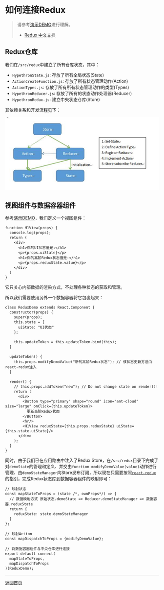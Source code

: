 # 如何连接Redux

> 请参考[演示DEMO](/src/components/ReduxDemo/ReduxDemo.js)进行理解。
> 
> - [Redux 中文文档](https://www.redux.org.cn/)

## Redux仓库

我们在`/src/redux`中建立了所有仓库状态，其中：
- `HypethronState.js`: 存放了所有全局状态(State)
- `ActionCreateFunction.js`: 存放了所有状态管理动作(Action)
- `ActionTypes.js`: 存放了所有所有状态管理动作的类型(Types)
- `HypethronReducer.js`: 存放了所有的状态动作处理器(Reducer)
- `HypethronRedux.js`: 建立中央状态仓库(Store)

其依赖关系和开发流程见下：

![](/documents/pics/HowToConnectReduxPic1.jpg)

## 视图组件与数据容器组件

参考[演示DEMO](/src/components/ReduxDemo/ReduxDemo.js)，我们定义一个视图组件：
```
function H1View(props) {
  console.log(props);
  return (
    <div>
      <h1>你的UI状态值是:</h1>
      <p>{props.uiState}</p>
      <h1>你的高阶Redux状态值是:</h1>
      <p>{props.reduxState.value}</p>
    </div>
  )
}
```
它只关心内部数据的渲染方式，不处理各种状态的获取和管理。

所以我们需要使用另外一个数据容器将它包裹起来：
```
class ReduxDemo extends React.Component {
  constructor(props) {
    super(props);
    this.state = {
      uiState: "UI状态"
    };

    this.updateToken = this.updateToken.bind(this);
  }

  updateToken() {
    this.props.modifyDemoValue("新的高阶Redux状态"); // 该状态更新方法由react-redux注入
  }

  render() {
    // this.props.addToken("new"); // Do not change state on render()!
    return (
      <div>
        <Button type="primary" shape="round" icon="ant-cloud" size="large" onClick={this.updateToken}>
          更新高阶Redux状态
        </Button>
        <hr/>
        <H1View reduxState={this.props.reduxState} uiState={this.state.uiState}/>
      </div>
    );
  }
}
```

同时，由于我们已在应用路由中注入了Redux Store，在`/src/redux`目录下完成了对`demoState`的管理和定义、并交由`function modifyDemoValue(value)`动作进行管理、由`demoStateManager`向Store发布订阅，所以现在只需要按照[`react-redux`](https://react-redux.js.org/introduction/quick-start)的指引，完成Redux状态库到数据容器组件的映射即可：
```
// 映射状态
const mapStateToProps = (state /*, ownProps*/) => {
  // 数据映射方式 原始状态.demoState => Reducer.demoStateManager => 数据容器.reduxState
  return {
    reduxState: state.demoStateManager
  }
};

// 映射Action
const mapDispatchToProps = {modifyDemoValue};

// 将数据容器组件与中央仓库进行连接
export default connect(
  mapStateToProps,
  mapDispatchToProps
)(ReduxDemo);
```

---

[返回首页](/README.md)